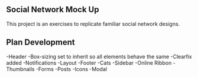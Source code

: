 ## Social Network Mock Up ##
This project is an exercises to replicate familiar social network designs.

## Plan Development ##
-Header
	-Box-sizing set to inherit so all elements behave the same
	-Clearfix added
-Notifications 
-Layout
-Footer
-Cats
-Sidebar
-Online Ribbon
-Thumbnails
-Forms
-Posts
-Icons
-Modal